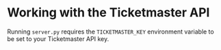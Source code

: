 # Working with the Ticketmaster API
Running `server.py` requires the `TICKETMASTER_KEY` environment variable to be set to your Ticketmaster API key.